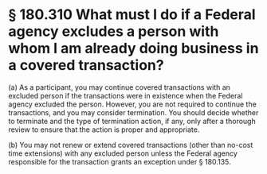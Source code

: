 # § 180.310   What must I do if a Federal agency excludes a person with whom I am already doing business in a covered transaction?

(a) As a participant, you may continue covered transactions with an excluded person if the transactions were in existence when the Federal agency excluded the person. However, you are not required to continue the transactions, and you may consider termination. You should decide whether to terminate and the type of termination action, if any, only after a thorough review to ensure that the action is proper and appropriate.


(b) You may not renew or extend covered transactions (other than no-cost time extensions) with any excluded person unless the Federal agency responsible for the transaction grants an exception under § 180.135.






